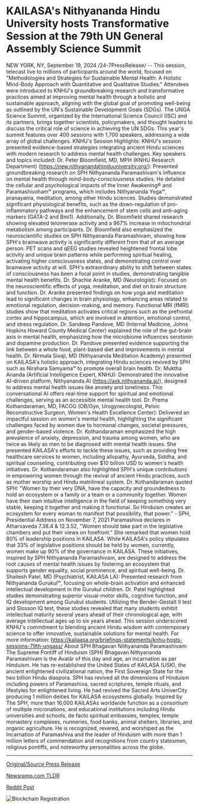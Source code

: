 # KAILASA's Nithyananda Hindu University hosts Transformative Session at the 79th UN General Assembly Science Summit

NEW YORK, NY, September 19, 2024 /24-7PressRelease/ -- This session, telecast live to millions of participants around the world, focused on "Methodologies and Strategies for Sustainable Mental Health: A Holistic Mind-Body Approach with Quantitative and Qualitative Studies."   Attendees were introduced to KNHU's groundbreaking research and transformative practices aimed at improving mental health through a holistic and sustainable approach, aligning with the global goal of promoting well-being as outlined by the UN's Sustainable Development Goals (SDGs).  The UNGA Science Summit, organized by the International Science Council (ISC) and its partners, brings together scientists, policymakers, and thought leaders to discuss the critical role of science in achieving the UN SDGs. This year's summit features over 400 sessions with 1,700 speakers, addressing a wide array of global challenges.  KNHU's Session Highlights:  KNHU's session presented evidence-based strategies integrating ancient Hindu sciences with modern research to address mental health challenges.  Key speakers and topics included:  Dr. Peter Bloomfield, MD, MPH (KNHU Research Department) (https://new.nithyanandahinduuniversity.org/): Presented groundbreaking research on SPH Nithyananda Paramashivam's influence on mental health through mind-body-consciousness studies.   He detailed the cellular and psychological impacts of the Inner Awakening® and Paramashivoham℠ programs, which includes Nithyananda Yoga℠, pranayama, meditation, among other Hindu sciences.   Studies demonstrated significant physiological benefits, such as the down-regulation of pro-inflammatory pathways and the enhancement of stem cells and anti-aging markers (GATA-2 and Bmi1).   Additionally, Dr. Bloomfield shared research showing elevated telomerase activity and a 967% increase in mitochondrial metabolism among participants.  Dr. Bloomfield also emphasized the neuroscientific studies on SPH Nithyananda Paramashivam, showing how SPH's brainwave activity is significantly different from that of an average person.   PET scans and qEEG studies revealed heightened frontal lobe activity and unique brain patterns while performing spiritual healing, activating higher consciousness states, and demonstrating control over brainwave activity at will.   SPH's extraordinary ability to shift between states of consciousness has been a focal point in studies, demonstrating tangible mental health benefits​.  Dr. Shachie Aranke, MD (Neurologist): Focused on the neuroscientific effects of yoga, meditation, and diet on brain structure and function.   Dr. Aranke presented findings on how yoga and meditation lead to significant changes in brain physiology, enhancing areas related to emotional regulation, decision-making, and memory.   Functional MRI (fMRI) studies show that meditation activates critical regions such as the prefrontal cortex and hippocampus, which are involved in attention, emotional control, and stress regulation.  Dr. Sandeep Pandove, MD (Internal Medicine, Johns Hopkins Howard County Medical Center) explained the role of the gut-brain axis in mental health, emphasizing how the microbiome influences serotonin and dopamine production.   Dr. Pandove presented evidence supporting the link between a whole food, plant-based diet and improvements in mental health.   Dr. Nirmala Sivaji, MD (Nithyananda Meditation Academy) presented on KAILASA's holistic approach, integrating Hindu sciences revived by SPH such as Nirahara Samyama℠ to promote overall brain health​.  Dr. Muktha Ananda (Artificial Intelligence Expert, KNHU): Demonstrated the innovative AI-driven platform, Nithyananda.AI (https://ask.nithyananda.ai/), designed to address mental health issues like anxiety and loneliness.   This conversational AI offers real-time support for spiritual and emotional challenges, serving as an accessible mental health tool​.  Dr. Prema Kothandaraman, MD, FACOG (OB/Gyn, Urogynecologist, Pelvic Reconstructive Surgeon, Women's Health Excellence Center): Delivered an impactful session on women's mental health, highlighting the significant challenges faced by women due to hormonal changes, societal pressures, and gender-based violence.   Dr. Kothandaraman emphasized the high prevalence of anxiety, depression, and trauma among women, who are twice as likely as men to be diagnosed with mental health issues.   She presented KAILASA's efforts to tackle these issues, such as providing free healthcare services to women, including allopathy, Ayurveda, Siddha, and spiritual counseling, contributing over $10 billion USD to women's health initiatives​.  Dr. Kothandaraman also highlighted SPH's unique contributions in empowering women through the revival of ancient Hindu practices, such as mother worship and Hindu matrilineal system.   Dr. Kothandaraman quoted SPH:  "Women by their very DNA, have the capacity and groundedness to hold an ecosystem or a family or a team or a community together. Women have their own intuitive intelligence in the field of keeping something very stable, keeping it together and making it functional. So Hinduism creates an ecosystem for every woman to manifest that possibility, that power."  - SPH, Presidential Address on November 7, 2021  Paramashiva declares in Atharvaveda 7.38.4 & 12.3.52, "Women should take part in the legislative chambers and put their views on forefront."   She remarked that women hold 80% of leadership positions in KAILASA. While KAILASA's policy stipulates that 33% of legislative positions should be held by women, currently, women make up 90% of the governance in KAILASA.  These initiatives, inspired by SPH Nithyananda Paramashivam, are designed to address the root causes of mental health issues by fostering an ecosystem that supports gender equality, social prominence, and spiritual well-being.  Dr. Shailesh Patel, MD (Psychiatrist, KAILASA LA): Presented research from Nithyananda Gurukul℠, focusing on whole-brain activation and enhanced intellectual development in the Gurukul children.   Dr. Patel highlighted studies demonstrating superior visual-motor skills, cognitive function, and IQ development among Gurukul students.   Utilizing the Bender-Gestalt II test and Slosson IQ test, these studies revealed that many students exhibit intellectual maturity several years ahead of their chronological age, with average intellectual ages up to six years ahead​.  This session underscored KNHU's commitment to blending ancient Hindu wisdom with contemporary science to offer innovative, sustainable solutions for mental health.  For more information: https://kailaasa.org/briefings-statements/knhu-hosts-sessions-79th-ungass/  About SPH Bhagavan Nithyananda Paramashivam:  The Supreme Pontiff of Hinduism (SPH) Bhagavan Nithyananda Paramashivam is the Avatār of this day and age, an incarnation as per Hinduism.  He has re-established the United States of KAILASA (USK), the ancient enlightened civilizational nation, the First Sovereign State for the two billion Hindu diaspora.  SPH has revived all the dimensions of Hinduism including powers of Paramashiva, sacred scriptures, temple rituals, and lifestyles for enlightened living.  He had revived the Sacred Arts UniverCity producing 1 million deities for KAILᾹSA ecosystems globally.  Inspired by The SPH, more than 16,000 KAILASAs worldwide function as a consortium of multiple micronations, and educational institutions including Hindu universities and schools, de facto spiritual embassies, temples, temple monastery complexes, nunneries, food banks, animal shelters, libraries, and organic agriculture.  He is recognized, revered, and worshiped as the Incarnation of Paramashiva and the leader of Hinduism with more than 1 million letters of commendation and recognitions from country statesmen, religious pontiffs, and noteworthy personalities across the globe. 

---

[Original/Source Press Release](https://www.24-7pressrelease.com/press-release/514455/kailasas-nithyananda-hindu-university-hosts-transformative-session-at-the-79th-un-general-assembly-science-summit)
                    

[Newsramp.com TLDR](None) 



[Reddit Post](https://www.reddit.com/r/AlternativeHealthNews/comments/1fkf2oi/knhus_groundbreaking_research_on_sustainable/) 



![Blockchain Registration](https://cdn.newsramp.app/24-7PressRelease/qrcode/249/19/jokel2n8.webp)